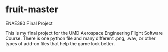 # fruit-master
ENAE380 Final Project

This is my final project for the UMD Aerospace Engineering Flight Software Course.
There is one python file and many different .png, .wav, or other types of add-on files
that help the game look better.
